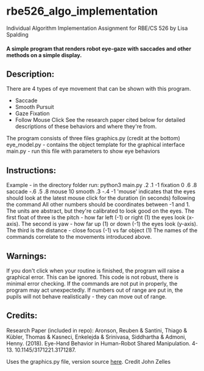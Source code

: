 # rbe526_algo_implementation
Individual Algorithm Implementation Assignment for RBE/CS 526 by Lisa Spalding

#### A simple program that renders robot eye-gaze with saccades and other methods on a simple display. 

## Description: 
There are 4 types of eye movement that can be shown with this program. 
* Saccade
* Smooth Pursuit
* Gaze Fixation
* Follow Mouse Click
See the research paper cited below for detailed descriptions of these behaviors and where they're from.
  
The program consists of three files
graphics.py (credit at the bottom)
eye_model.py - contains the object template for the graphical interface
main.py - run this file with parameters to show eye behaviors

## Instructions:
Example - in the directory folder run: python3 main.py .2 .1 -1 fixation 0 .6 .8 saccade -.6 .5 .8 mouse 10 smooth .3 -.4 -1
'mouse' indicates that the eyes should look at the latest mouse click for the duration (in seconds) following the command
All other numbers should be coordinates between -1 and 1. The units are abstract, but they're calibrated to look good on the eyes. 
The first float of three is the pitch - how far left (-1) or right (1) the eyes look (x-axis).
The second is yaw - how far up (1) or down (-1) the eyes look (y-axis).
The third is the distance - close focus (-1) vs far object (1)
The names of the commands correlate to the movements introduced above. 

## Warnings:
If you don't click when your routine is finished, the program will raise a graphical error. This can be ignored. 
This code is not robust, there is minimal error checking. If the commands are not put in properly, the program may act unexpectedly. 
If numbers out of range are put in, the pupils will not behave realistically - they can move out of range.


## Credits:
Research Paper (included in repo):
Aronson, Reuben & Santini, Thiago & Kübler, Thomas & Kasneci, Enkelejda & Srinivasa, Siddhartha & Admoni, Henny. (2018). Eye-Hand Behavior in Human-Robot Shared Manipulation. 4-13. 10.1145/3171221.3171287.

Uses the graphics.py file, version source [here](https://stackoverflow.com/questions/15886455/simple-graphics-for-python).
Credit John Zelles
